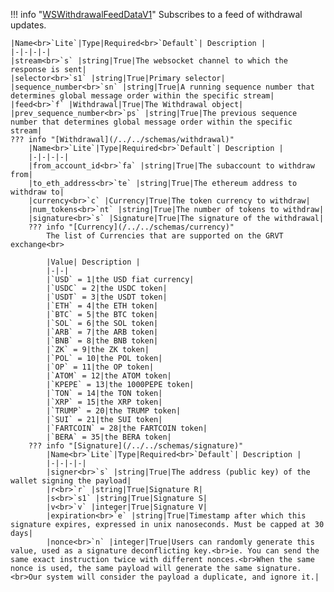 !!! info "[WSWithdrawalFeedDataV1](/../../schemas/ws_withdrawal_feed_data_v1)"
    Subscribes to a feed of withdrawal updates.<br>

    |Name<br>`Lite`|Type|Required<br>`Default`| Description |
    |-|-|-|-|
    |stream<br>`s` |string|True|The websocket channel to which the response is sent|
    |selector<br>`s1` |string|True|Primary selector|
    |sequence_number<br>`sn` |string|True|A running sequence number that determines global message order within the specific stream|
    |feed<br>`f` |Withdrawal|True|The Withdrawal object|
    |prev_sequence_number<br>`ps` |string|True|The previous sequence number that determines global message order within the specific stream|
    ??? info "[Withdrawal](/../../schemas/withdrawal)"
        |Name<br>`Lite`|Type|Required<br>`Default`| Description |
        |-|-|-|-|
        |from_account_id<br>`fa` |string|True|The subaccount to withdraw from|
        |to_eth_address<br>`te` |string|True|The ethereum address to withdraw to|
        |currency<br>`c` |Currency|True|The token currency to withdraw|
        |num_tokens<br>`nt` |string|True|The number of tokens to withdraw|
        |signature<br>`s` |Signature|True|The signature of the withdrawal|
        ??? info "[Currency](/../../schemas/currency)"
            The list of Currencies that are supported on the GRVT exchange<br>

            |Value| Description |
            |-|-|
            |`USD` = 1|the USD fiat currency|
            |`USDC` = 2|the USDC token|
            |`USDT` = 3|the USDT token|
            |`ETH` = 4|the ETH token|
            |`BTC` = 5|the BTC token|
            |`SOL` = 6|the SOL token|
            |`ARB` = 7|the ARB token|
            |`BNB` = 8|the BNB token|
            |`ZK` = 9|the ZK token|
            |`POL` = 10|the POL token|
            |`OP` = 11|the OP token|
            |`ATOM` = 12|the ATOM token|
            |`KPEPE` = 13|the 1000PEPE token|
            |`TON` = 14|the TON token|
            |`XRP` = 15|the XRP token|
            |`TRUMP` = 20|the TRUMP token|
            |`SUI` = 21|the SUI token|
            |`FARTCOIN` = 28|the FARTCOIN token|
            |`BERA` = 35|the BERA token|
        ??? info "[Signature](/../../schemas/signature)"
            |Name<br>`Lite`|Type|Required<br>`Default`| Description |
            |-|-|-|-|
            |signer<br>`s` |string|True|The address (public key) of the wallet signing the payload|
            |r<br>`r` |string|True|Signature R|
            |s<br>`s1` |string|True|Signature S|
            |v<br>`v` |integer|True|Signature V|
            |expiration<br>`e` |string|True|Timestamp after which this signature expires, expressed in unix nanoseconds. Must be capped at 30 days|
            |nonce<br>`n` |integer|True|Users can randomly generate this value, used as a signature deconflicting key.<br>ie. You can send the same exact instruction twice with different nonces.<br>When the same nonce is used, the same payload will generate the same signature.<br>Our system will consider the payload a duplicate, and ignore it.|
